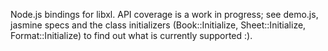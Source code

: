 Node.js bindings for libxl. API coverage is a work in progress; see demo.js,
jasmine specs and the class initializers
(Book::Initialize, Sheet::Initialize, Format::Initialize)
to find out what is currently supported :).
